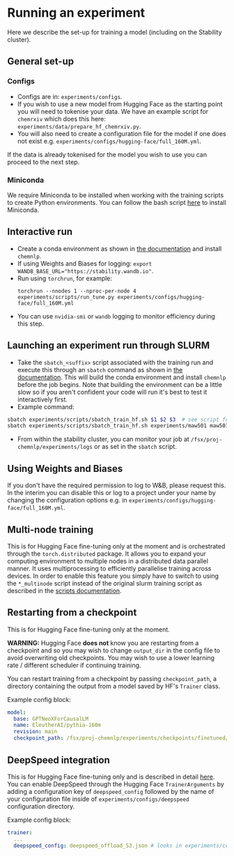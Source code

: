 # Running an experiment

Here we describe the set-up for training a model (including on the Stability cluster).

## General set-up

### Configs

- Configs are in: `experiments/configs`.
- If you wish to use a new model from Hugging Face as the starting point you will need to tokenise your data. We have an example script for `chemrxiv` which does this here: `experiments/data/prepare_hf_chemrxiv.py`.
- You will also need to create a configuration file for the model if one does not exist e.g. `experiments/configs/hugging-face/full_160M.yml`.

If the data is already tokenised for the model you wish to use you can proceed to the next step.

### Miniconda

We require Miniconda to be installed when working with the training scripts to create Python environments. You can follow the bash script [here](https://github.com/OpenBioML/chemnlp/blob/main/experiments/scripts/miniconda_install.sh) to install Miniconda.

## Interactive run

- Create a conda environment as shown in [the documentation](https://github.com/OpenBioML/chemnlp/tree/main/experiments) and install `chemnlp`.
- If using Weights and Biases for logging: `export WANDB_BASE_URL="https://stability.wandb.io"`.
- Run using `torchrun`, for example:
  ```
  torchrun --nnodes 1 --nproc-per-node 4 experiments/scripts/run_tune.py experiments/configs/hugging-face/full_160M.yml
  ```
- You can use `nvidia-smi` or `wandb` logging to monitor efficiency during this step.

## Launching an experiment run through SLURM

- Take the `sbatch_<suffix>` script associated with the training run and execute this through an `sbatch` command as shown in [the documentation](https://github.com/OpenBioML/chemnlp/tree/main/experiments). This will build the conda environment and install `chemnlp` before the job begins. Note that building the environment can be a little slow so if you aren't confident your code will run it's best to test it interactively first.
- Example command:

```bash
sbatch experiments/scripts/sbatch_train_hf.sh $1 $2 $3  # see script for description of arguments
sbatch experiments/scripts/sbatch_train_hf.sh experiments/maw501 maw501 160M_full.yml  # explicit example
```

- From within the stability cluster, you can monitor your job at `/fsx/proj-chemnlp/experiments/logs` or as set in the `sbatch` script.

## Using Weights and Biases

If you don't have the required permission to log to W&B, please request this. In the interim you can disable this or log to a project under your name by changing the configuration options e.g. in `experiments/configs/hugging-face/full_160M.yml`.

## Multi-node training

This is for Hugging Face fine-tuning only at the moment and is orchestrated through the `torch.distributed` package. It allows you to expand your computing environment to multiple nodes in a distributed data parallel manner. It uses multiprocessing to efficiently parallelise training across devices. In order to enable this feature you simply have to switch to using the `*_multinode` script instead of the original slurm training script as described in the [scripts documentation](https://github.com/OpenBioML/chemnlp/tree/main/experiments).

## Restarting from a checkpoint

This is for Hugging Face fine-tuning only at the moment.

**WARNING:** Hugging Face **does not** know you are restarting from a checkpoint and so you may wish to change `output_dir` in the config file to avoid overwriting old checkpoints. You may wish to use a lower learning rate / different scheduler if continuing training.

You can restart training from a checkpoint by passing `checkpoint_path`, a directory containing the output from a model saved by HF's `Trainer` class.

Example config block:

```yaml
model:
  base: GPTNeoXForCausalLM
  name: EleutherAI/pythia-160m
  revision: main
  checkpoint_path: /fsx/proj-chemnlp/experiments/checkpoints/finetuned/full_160M/checkpoint-1600 # directory to restart training from
```

## DeepSpeed integration

This is for Hugging Face fine-tuning only and is described in detail [here](https://huggingface.co/docs/transformers/v4.27.2/en/main_classes/deepspeed). You can enable DeepSpeed through the Hugging Face `TrainerArguments` by adding a configuration key of `deepspeed_config` followed by the name of your configuration file inside of `experiments/configs/deepspeed` configuration directory.

Example config block:

```yaml
trainer:
  ...
  deepspeed_config: deepspeed_offload_S3.json # looks in experiments/configs/deepspeed
```
